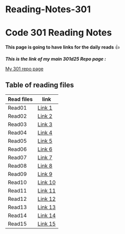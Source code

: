 # Reading-Notes-301

# Code 301 Reading Notes

**This page is going to have links for the daily reads** :+1:

***This is the link of my main 301d25 Repo page :***

[My 301 repo page](https://github.com/Mahmoud-Khader/Reading-Notes-301)

## Table of reading files

| Read files      | link |
| ----------- | ----------- |
| Read01      | [Link 1]()      |
| Read02      | [Link 2]()      |
| Read03      | [Link 3]()      |
| Read04      | [Link 4]()      |
| Read05      | [Link 5]()      |
| Read06      | [Link 6]()      |
| Read07      | [Link 7]()      |
| Read08      | [Link 8]()      |
| Read09      | [Link 9]()      |
| Read10      | [Link 10]()      |
| Read11      | [Link 11]()      |
| Read12      | [Link 12]()      |
| Read13      | [Link 13]()      |
| Read14      | [Link 14]()      |
| Read15      | [Link 15]()      |
